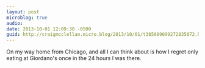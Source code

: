 ```yaml
---
layout: post
microblog: true
audio: 
date: 2013-10-01 12:09:30 -0500
guid: http://craigmcclellan.micro.blog/2013/10/01/t385089099272835072.html
---
```

On my way home from Chicago, and all I can think about is how I regret only eating at Giordano's once in the 24 hours I was there.
